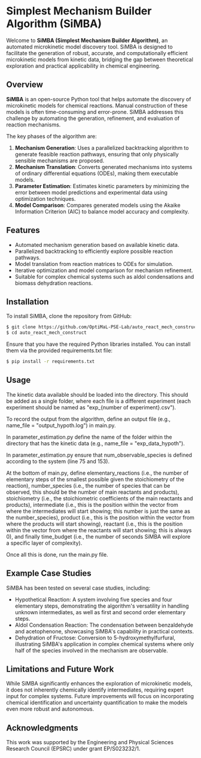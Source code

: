 # Simplest Mechanism Builder Algorithm (SiMBA)

Welcome to **SiMBA (Simplest Mechanism Builder Algorithm)**, an automated microkinetic model discovery tool. SiMBA is designed to facilitate the generation of robust, accurate, and computationally efficient microkinetic models from kinetic data, bridging the gap between theoretical exploration and practical applicability in chemical engineering.

## Overview

**SiMBA** is an open-source Python tool that helps automate the discovery of microkinetic models for chemical reactions. Manual construction of these models is often time-consuming and error-prone. SiMBA addresses this challenge by automating the generation, refinement, and evaluation of reaction mechanisms.

The key phases of the algorithm are:
1. **Mechanism Generation**: Uses a parallelized backtracking algorithm to generate feasible reaction pathways, ensuring that only physically sensible mechanisms are proposed.
2. **Mechanism Translation**: Converts generated mechanisms into systems of ordinary differential equations (ODEs), making them executable models.
3. **Parameter Estimation**: Estimates kinetic parameters by minimizing the error between model predictions and experimental data using optimization techniques.
4. **Model Comparison**: Compares generated models using the Akaike Information Criterion (AIC) to balance model accuracy and complexity.

## Features
- Automated mechanism generation based on available kinetic data.
- Parallelized backtracking to efficiently explore possible reaction pathways.
- Model translation from reaction matrices to ODEs for simulation.
- Iterative optimization and model comparison for mechanism refinement.
- Suitable for complex chemical systems such as aldol condensations and biomass dehydration reactions.

## Installation

To install SiMBA, clone the repository from GitHub:

```sh
$ git clone https://github.com/OptiMaL-PSE-Lab/auto_react_mech_construct
$ cd auto_react_mech_construct
```

Ensure that you have the required Python libraries installed. You can install them via the provided requirements.txt file:

```sh
$ pip install -r requirements.txt
```

## Usage

The kinetic data available should be loaded into the directory. This should be added as a single folder, where each file is a different experiment (each experiment should be named as "exp_{number of experiment}.csv").

To record the output from the algorithm, define an output file (e.g., name_file = "output_hypoth.log") in main.py.

In parameter_estimation.py define the name of the folder within the directory that has the kinetic data (e.g., name_file = "exp_data_hypoth").

In parameter_estimation.py ensure that num_observable_species is defined according to the system (line 75 and 153).

At the bottom of main.py, define elementary_reactions (i.e., the number of elementary steps of the smallest possible given the stoichiometry of the reaction), number_species (i.e., the number of species that can be observed, this should be the number of main reactants and products), stoichiometry (i.e., the stoichiometric coefficients of the main reactants and products), intermediate (i.e., this is the position within the vector from where the intermediates will start showing; this number is just the same as the number_species), product (i.e., this is the position within the vector from where the products will start showing), reactant (i.e., this is the position within the vector from where the reactants will start showing; this is always 0), and finally time_budget (i.e., the number of seconds SiMBA will explore a specific layer of complexity).

Once all this is done, run the main.py file.

## Example Case Studies

SiMBA has been tested on several case studies, including:

- Hypothetical Reaction: A system involving five species and four elementary steps, demonstrating the algorithm's versatility in handling unknown intermediates, as well as first and second order elementary steps.
- Aldol Condensation Reaction: The condensation between benzaldehyde and acetophenone, showcasing SiMBA's capability in practical contexts.
- Dehydration of Fructose: Conversion to 5-hydroxymethylfurfural, illustrating SiMBA's application in complex chemical systems where only half of the species involved in the mechanism are observable.

## Limitations and Future Work

While SiMBA significantly enhances the exploration of microkinetic models, it does not inherently chemically identify intermediates, requiring expert input for complex systems. Future improvements will focus on incorporating chemical identification and uncertainty quantification to make the models even more robust and autonomous.

## Acknowledgments

This work was supported by the Engineering and Physical Sciences Research Council (EPSRC) under grant EP/S023232/1.
